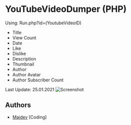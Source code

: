 # YouTubeVideoDumper (PHP)
Using: Run.php?id=(YoutubeVideoID)
* Title
* View Count
* Date
* Like
* Dislike
* Description
* Thumbnail
* Author
* Author Avatar
* Author Subscriber Count

Last Update: 25.01.2021
![Screenshot](https://raw.githubusercontent.com/inc-Majdev/YouTubeVideoDumper/main/Image/Screenshot.jpg)

## Authors
* [Majdev](https://github.com/inc-Majdev) [Coding]
